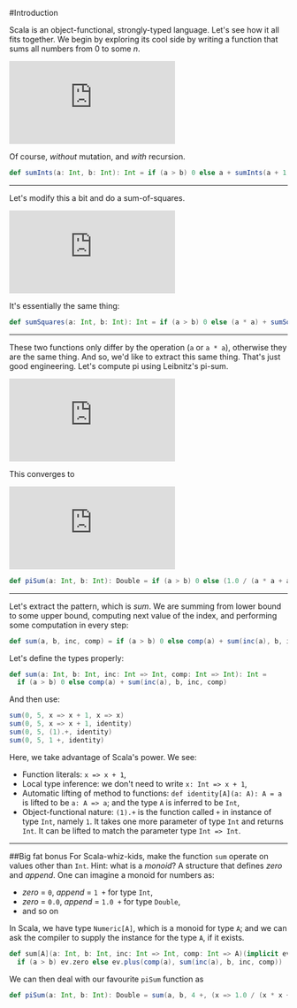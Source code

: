 #Introduction

Scala is an object-functional, strongly-typed language. Let's see how it all fits together. We begin by exploring its cool side by writing a function that sums all numbers from 0 to some _n_.

![Sum(a, b)(i)](http://latex.codecogs.com/gif.latex?%5Csum_%7Bi%3Da%7D%5Eb%2520i)

Of course, _without_ mutation, and _with_ recursion.


```scala
def sumInts(a: Int, b: Int): Int = if (a > b) 0 else a + sumInts(a + 1, b)
```

---

Let's modify this a bit and do a sum-of-squares.

![Sum(a, b)(i ^ 2)](http://latex.codecogs.com/gif.latex?%5Csum_%7Bi%3Da%7D%5Eb%2520i%5E2)

It's essentially the same thing:

```scala
def sumSquares(a: Int, b: Int): Int = if (a > b) 0 else (a * a) + sumSquares(a + 1, b)
```

---

These two functions only differ by the operation (``a`` or ``a * a``), otherwise they are the same thing. And so, we'd like to extract this same thing. That's just good engineering. Let's compute pi using Leibnitz's pi-sum.

![Sum(a by 4, b)(1/(i*(i+2))](http://latex.codecogs.com/gif.latex?%5Csum_%7Bi%3Da%5C%20by%5C%204%7D%7D%5Eb%20%5Cfrac%7B1%7D%7Bi%5E2%2B2i%7D)

This converges to

![pi / 8](http://latex.codecogs.com/gif.latex?%5Cfrac%7B%5Cpi%7D%7B8%7D)

```scala
def piSum(a: Int, b: Int): Double = if (a > b) 0 else (1.0 / (a * a + a * 2)) + piSum(a + 4, b)
```

---

Let's extract the pattern, which is _sum_. We are summing from lower bound to some upper bound, computing next value of the index, and performing some computation in every step:

```scala
def sum(a, b, inc, comp) = if (a > b) 0 else comp(a) + sum(inc(a), b, inc, comp)
```

Let's define the types properly:

```scala
def sum(a: Int, b: Int, inc: Int => Int, comp: Int => Int): Int =
  if (a > b) 0 else comp(a) + sum(inc(a), b, inc, comp)
```

And then use:

```scala
sum(0, 5, x => x + 1, x => x)
sum(0, 5, x => x + 1, identity)
sum(0, 5, (1).+, identity)
sum(0, 5, 1 +, identity)
```

Here, we take advantage of Scala's power. We see:

* Function literals: ``x => x + 1``,
* Local type inference: we don't need to write ``x: Int => x + 1``,
* Automatic lifting of method to functions: ``def identity[A](a: A): A = a`` is lifted to be ``a: A => a``; and the type ``A`` is inferred to be ``Int``,
* Object-functional nature: ``(1).+`` is the function called ``+`` in instance of type ``Int``, namely ``1``. It takes one more parameter of type ``Int`` and returns ``Int``. It can be lifted to match the parameter type ``Int => Int``.

---

##Big fat bonus
For Scala-whiz-kids, make the function ``sum`` operate on values other than ``Int``. Hint: what is a _monoid_? A structure that defines _zero_ and _append_. One can imagine a monoid for numbers as:

* _zero_ = ``0``, _append_ = ``1 +`` for type ``Int``,
* _zero_ = ``0.0``, _append_ = ``1.0 +`` for type ``Double``,
* and so on

In Scala, we have type ``Numeric[A]``, which is a monoid for type ``A``; and we can ask the compiler to supply the instance for the type ``A``, if it exists.

```scala
def sum[A](a: Int, b: Int, inc: Int => Int, comp: Int => A)(implicit ev: Numeric[A]): A = 
  if (a > b) ev.zero else ev.plus(comp(a), sum(inc(a), b, inc, comp))
```

We can then deal with our favourite ``piSum`` function as

```scala
def piSum(a: Int, b: Int): Double = sum(a, b, 4 +, (x => 1.0 / (x * x + x * 2))) * 8.0
```